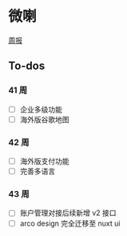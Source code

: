 # 微喇

[周报](https://github.com/kvoon9/weila-weekly/tree/main/weekly)

## To-dos

### 41 周

- [ ] 企业多级功能
- [ ] 海外版谷歌地图

### 42 周

- [ ] 海外版支付功能
- [ ] 完善多语言

### 43 周

- [ ] 账户管理对接后续新增 v2 接口
- [ ] arco design 完全迁移至 nuxt ui
